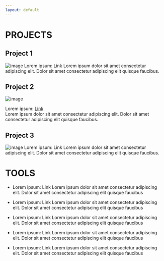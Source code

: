 ```yaml
---
layout: default
---
```


# PROJECTS

## Project 1

![image](https://github.githubassets.com/images/icons/emoji/octocat.png)
Lorem ipsum: Link
Lorem ipsum dolor sit amet consectetur adipiscing elit. Dolor sit amet consectetur adipiscing elit quisque faucibus.

## Project 2

<img src="https://github.githubassets.com/images/icons/emoji/octocat.png" alt="image">
<p>
Lorem ipsum: <a href="#">Link</a><br>
Lorem ipsum dolor sit amet consectetur adipiscing elit. Dolor sit amet consectetur adipiscing elit quisque faucibus.
</p>


## Project 3

![image](https://github.githubassets.com/images/icons/emoji/octocat.png)
Lorem ipsum: Link
Lorem ipsum dolor sit amet consectetur adipiscing elit. Dolor sit amet consectetur adipiscing elit quisque faucibus.

# TOOLS

* Lorem ipsum: Link
Lorem ipsum dolor sit amet consectetur adipiscing elit. Dolor sit amet consectetur adipiscing elit quisque faucibus

* Lorem ipsum: Link
Lorem ipsum dolor sit amet consectetur adipiscing elit. Dolor sit amet consectetur adipiscing elit quisque faucibus

* Lorem ipsum: Link
Lorem ipsum dolor sit amet consectetur adipiscing elit. Dolor sit amet consectetur adipiscing elit quisque faucibus

* Lorem ipsum: Link
Lorem ipsum dolor sit amet consectetur adipiscing elit. Dolor sit amet consectetur adipiscing elit quisque faucibus

* Lorem ipsum: Link
Lorem ipsum dolor sit amet consectetur adipiscing elit. Dolor sit amet consectetur adipiscing elit quisque faucibus
